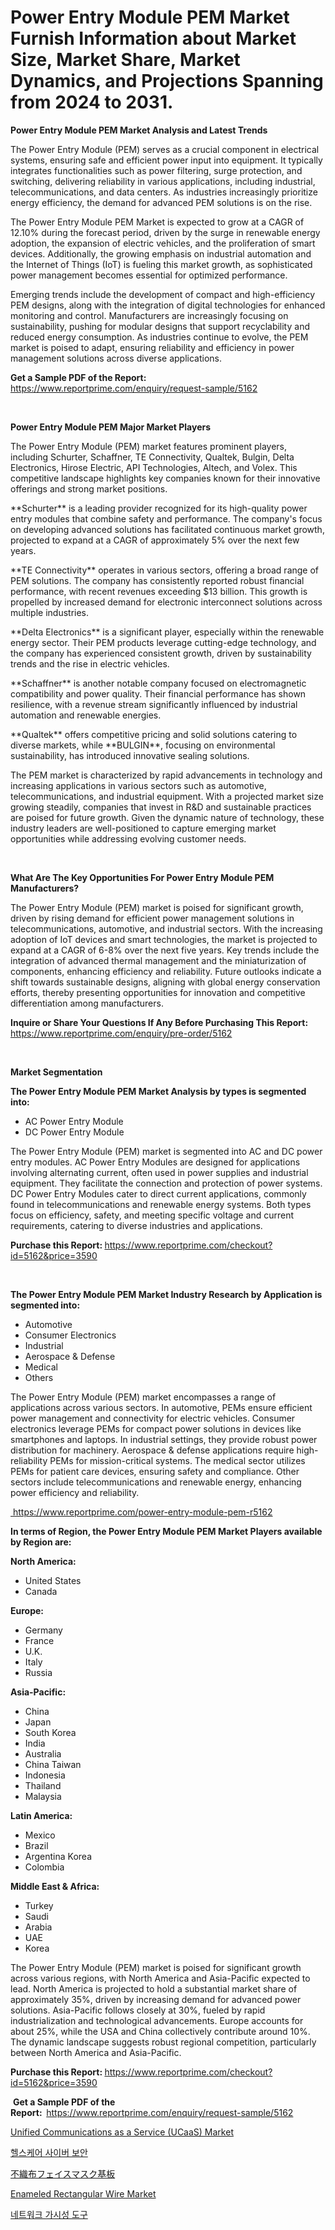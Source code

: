 <p><h1>Power Entry Module PEM Market Furnish Information about Market Size, Market Share, Market Dynamics, and Projections Spanning from 2024 to 2031.</h1></p><p><strong>Power Entry Module PEM Market Analysis and Latest Trends</strong></p>
<p><p>The Power Entry Module (PEM) serves as a crucial component in electrical systems, ensuring safe and efficient power input into equipment. It typically integrates functionalities such as power filtering, surge protection, and switching, delivering reliability in various applications, including industrial, telecommunications, and data centers. As industries increasingly prioritize energy efficiency, the demand for advanced PEM solutions is on the rise.</p><p>The Power Entry Module PEM Market is expected to grow at a CAGR of 12.10% during the forecast period, driven by the surge in renewable energy adoption, the expansion of electric vehicles, and the proliferation of smart devices. Additionally, the growing emphasis on industrial automation and the Internet of Things (IoT) is fueling this market growth, as sophisticated power management becomes essential for optimized performance.</p><p>Emerging trends include the development of compact and high-efficiency PEM designs, along with the integration of digital technologies for enhanced monitoring and control. Manufacturers are increasingly focusing on sustainability, pushing for modular designs that support recyclability and reduced energy consumption. As industries continue to evolve, the PEM market is poised to adapt, ensuring reliability and efficiency in power management solutions across diverse applications.</p></p>
<p><strong>Get a Sample PDF of the Report:&nbsp;</strong> <a href="https://www.reportprime.com/enquiry/request-sample/5162">https://www.reportprime.com/enquiry/request-sample/5162</a></p>
<p>&nbsp;</p>
<p><strong>Power Entry Module PEM Major Market Players</strong></p>
<p><p>The Power Entry Module (PEM) market features prominent players, including Schurter, Schaffner, TE Connectivity, Qualtek, Bulgin, Delta Electronics, Hirose Electric, API Technologies, Altech, and Volex. This competitive landscape highlights key companies known for their innovative offerings and strong market positions.</p><p>**Schurter** is a leading provider recognized for its high-quality power entry modules that combine safety and performance. The company's focus on developing advanced solutions has facilitated continuous market growth, projected to expand at a CAGR of approximately 5% over the next few years. </p><p>**TE Connectivity** operates in various sectors, offering a broad range of PEM solutions. The company has consistently reported robust financial performance, with recent revenues exceeding $13 billion. This growth is propelled by increased demand for electronic interconnect solutions across multiple industries.</p><p>**Delta Electronics** is a significant player, especially within the renewable energy sector. Their PEM products leverage cutting-edge technology, and the company has experienced consistent growth, driven by sustainability trends and the rise in electric vehicles.</p><p>**Schaffner** is another notable company focused on electromagnetic compatibility and power quality. Their financial performance has shown resilience, with a revenue stream significantly influenced by industrial automation and renewable energies.</p><p>**Qualtek** offers competitive pricing and solid solutions catering to diverse markets, while **BULGIN**, focusing on environmental sustainability, has introduced innovative sealing solutions.</p><p>The PEM market is characterized by rapid advancements in technology and increasing applications in various sectors such as automotive, telecommunications, and industrial equipment. With a projected market size growing steadily, companies that invest in R&D and sustainable practices are poised for future growth. Given the dynamic nature of technology, these industry leaders are well-positioned to capture emerging market opportunities while addressing evolving customer needs.</p></p>
<p>&nbsp;</p>
<p><strong>What Are The Key Opportunities For Power Entry Module PEM Manufacturers?</strong></p>
<p><p>The Power Entry Module (PEM) market is poised for significant growth, driven by rising demand for efficient power management solutions in telecommunications, automotive, and industrial sectors. With the increasing adoption of IoT devices and smart technologies, the market is projected to expand at a CAGR of 6-8% over the next five years. Key trends include the integration of advanced thermal management and the miniaturization of components, enhancing efficiency and reliability. Future outlooks indicate a shift towards sustainable designs, aligning with global energy conservation efforts, thereby presenting opportunities for innovation and competitive differentiation among manufacturers.</p></p>
<p><strong>Inquire or Share Your Questions If Any Before Purchasing This Report:</strong> <a href="https://www.reportprime.com/enquiry/pre-order/5162">https://www.reportprime.com/enquiry/pre-order/5162</a></p>
<p>&nbsp;</p>
<p><strong>Market Segmentation</strong></p>
<p><strong>The Power Entry Module PEM Market Analysis by types is segmented into:</strong></p>
<p><ul><li>AC Power Entry Module</li><li>DC Power Entry Module</li></ul></p>
<p><p>The Power Entry Module (PEM) market is segmented into AC and DC power entry modules. AC Power Entry Modules are designed for applications involving alternating current, often used in power supplies and industrial equipment. They facilitate the connection and protection of power systems. DC Power Entry Modules cater to direct current applications, commonly found in telecommunications and renewable energy systems. Both types focus on efficiency, safety, and meeting specific voltage and current requirements, catering to diverse industries and applications.</p></p>
<p><strong>Purchase this Report:&nbsp;</strong><a href="https://www.reportprime.com/checkout?id=5162&price=3590">https://www.reportprime.com/checkout?id=5162&price=3590</a></p>
<p>&nbsp;</p>
<p><strong>The Power Entry Module PEM Market Industry Research by Application is segmented into:</strong></p>
<p><ul><li>Automotive</li><li>Consumer Electronics</li><li>Industrial</li><li>Aerospace & Defense</li><li>Medical</li><li>Others</li></ul></p>
<p><p>The Power Entry Module (PEM) market encompasses a range of applications across various sectors. In automotive, PEMs ensure efficient power management and connectivity for electric vehicles. Consumer electronics leverage PEMs for compact power solutions in devices like smartphones and laptops. In industrial settings, they provide robust power distribution for machinery. Aerospace & defense applications require high-reliability PEMs for mission-critical systems. The medical sector utilizes PEMs for patient care devices, ensuring safety and compliance. Other sectors include telecommunications and renewable energy, enhancing power efficiency and reliability.</p></p>
<p><a href="https://www.reportprime.com/power-entry-module-pem-r5162">&nbsp;https://www.reportprime.com/power-entry-module-pem-r5162</a></p>
<p><strong>In terms of Region, the Power Entry Module PEM Market Players available by Region are:</strong></p>
<p>
    <p> <strong> North America: </strong>
        <ul>
            <li>United States</li>
            <li>Canada</li>
        </ul>
        </p> 
    <p> <strong> Europe: </strong>
        <ul>
            <li>Germany</li>
            <li>France</li>
            <li>U.K.</li>
            <li>Italy</li>
            <li>Russia</li>
        </ul>
        </p> 
    <p> <strong> Asia-Pacific: </strong>
        <ul>
            <li>China</li>
            <li>Japan</li>
            <li>South Korea</li>
            <li>India</li>
            <li>Australia</li>
            <li>China Taiwan</li>
            <li>Indonesia</li>
            <li>Thailand</li>
            <li>Malaysia</li>
        </ul>
        </p> 
    <p> <strong> Latin America: </strong>
        <ul>
            <li>Mexico</li>
            <li>Brazil</li>
            <li>Argentina Korea</li>
            <li>Colombia</li>
        </ul>
        </p> 
    <p> <strong> Middle East & Africa: </strong>
        <ul>
            <li>Turkey</li>
            <li>Saudi</li>
            <li>Arabia</li>
            <li>UAE</li>
            <li>Korea</li>
        </ul>
    </p>
    </p>
<p><p>The Power Entry Module (PEM) market is poised for significant growth across various regions, with North America and Asia-Pacific expected to lead. North America is projected to hold a substantial market share of approximately 35%, driven by increasing demand for advanced power solutions. Asia-Pacific follows closely at 30%, fueled by rapid industrialization and technological advancements. Europe accounts for about 25%, while the USA and China collectively contribute around 10%. The dynamic landscape suggests robust regional competition, particularly between North America and Asia-Pacific.</p></p>
<p><strong>Purchase this Report: </strong><a href="https://www.reportprime.com/checkout?id=5162&price=3590">https://www.reportprime.com/checkout?id=5162&price=3590</a></p>
<p>&nbsp;<strong>Get a Sample PDF of the Report:&nbsp;&nbsp;</strong><a href="https://www.reportprime.com/enquiry/request-sample/5162">https://www.reportprime.com/enquiry/request-sample/5162</a></p>
<p><strong></strong></p>
<p><p><a href="https://www.linkedin.com/pulse/global-market-pulse-trends-growth-analysis-unified-communications-jtdpe?trackingId=UrKQPgqQQOCgMsvkWGHwog%3D%3D">Unified Communications as a Service (UCaaS) Market</a></p><p><a href="https://medium.com/@nazminrahman651/healthcare-cyber-security-market-%EC%9D%98-%EA%B8%80%EB%A1%9C%EB%B2%8C-%EC%8B%9C%EC%9E%A5-%EA%B0%9C%EC%9A%94%EB%8A%94-%EC%A0%84-%EC%84%B8%EA%B3%84-%EB%B0%8F-%EC%A3%BC%EC%9A%94-%EC%8B%9C%EC%9E%A5%EC%9D%98-%EC%82%B0%EC%97%85%EC%97%90-%EC%98%81%ED%96%A5%EC%9D%84-%EB%AF%B8%EC%B9%98%EB%8A%94-%EC%A3%BC%EC%9A%94-%ED%8A%B8%EB%A0%8C%EB%93%9C%EC%97%90-%EB%8C%80%ED%95%9C-%EB%8F%85%ED%8A%B9%ED%95%9C-%EA%B4%80%EC%A0%90%EC%9D%84-%EC%A0%9C%EA%B3%B5%ED%95%A9%EB%8B%88%EB%8B%A4-7470e3e4cb88">헬스케어 사이버 보안</a></p><p><a href="https://medium.com/@beaudamore/nonwoven-face-mask-substrate-market-%E3%81%AF-%E3%82%B3%E3%82%B9%E3%83%88%E7%AE%A1%E7%90%86%E3%81%A8%E5%8A%B9%E7%8E%87%E5%90%91%E4%B8%8A%E3%82%92%E5%84%AA%E5%85%88%E3%81%97%E3%81%BE%E3%81%99-%E3%81%95%E3%82%89%E3%81%AB-%E5%A0%B1%E5%91%8A%E6%9B%B8%E3%81%AF%E5%B8%82%E5%A0%B4%E3%81%AE%E9%9C%80%E8%A6%81%E9%9D%A2%E3%81%A8%E4%BE%9B%E7%B5%A6%E9%9D%A2%E3%81%AE%E4%B8%A1%E6%96%B9%E3%82%92%E3%82%AB%E3%83%90%E3%83%BC%E3%81%97%E3%81%A6%E3%81%84%E3%81%BE%E3%81%99-nonwoven-c6f91afaee54">不織布フェイスマスク基板</a></p><p><a href="https://issuu.com/reportprime-2/docs/enameled-rectangular-wire-market-si_45fb4c51a44f71">Enameled Rectangular Wire Market</a></p><p><a href="https://medium.com/@nazminrahman651/network-visibility-tool-market-%EC%9D%98-%EA%B8%80%EB%A1%9C%EB%B2%8C-%EC%8B%9C%EC%9E%A5-%EA%B0%9C%EC%9A%94%EB%8A%94-%EC%A0%84-%EC%84%B8%EA%B3%84-%EB%B0%8F-%EC%A3%BC%EC%9A%94-%EC%8B%9C%EC%9E%A5%EC%9D%98-%EC%82%B0%EC%97%85%EC%97%90-%EC%98%81%ED%96%A5%EC%9D%84-%EB%AF%B8%EC%B9%98%EB%8A%94-%EC%A3%BC%EC%9A%94-%ED%8A%B8%EB%A0%8C%EB%93%9C%EC%97%90-%EB%8C%80%ED%95%9C-%EB%8F%85%ED%8A%B9%ED%95%9C-%EA%B4%80%EC%A0%90%EC%9D%84-%EC%A0%9C%EA%B3%B5%ED%95%A9%EB%8B%88%EB%8B%A4-d9bdb4a60d41">네트워크 가시성 도구</a></p></p>